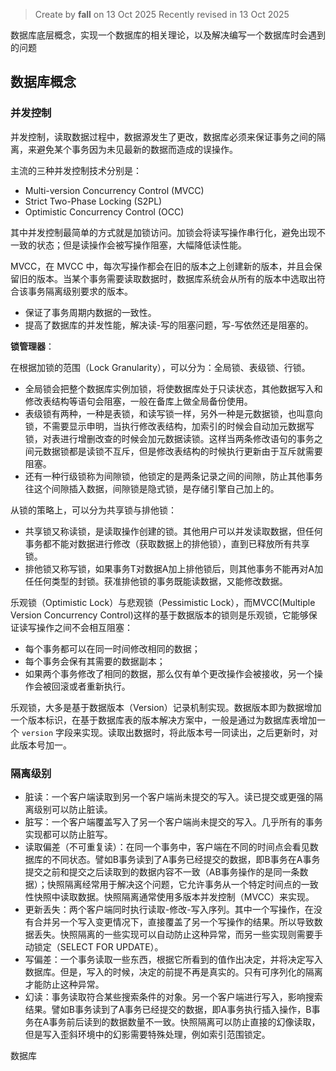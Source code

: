 > Create by **fall** on 13 Oct 2025
> Recently revised in 13 Oct 2025

数据库底层概念，实现一个数据库的相关理论，以及解决编写一个数据库时会遇到的问题

## 数据库概念

### 并发控制

并发控制，读取数据过程中，数据源发生了更改，数据库必须来保证事务之间的隔离，来避免某个事务因为未见最新的数据而造成的误操作。

主流的三种并发控制技术分别是：

- Multi-version Concurrency Control (MVCC)
- Strict Two-Phase Locking (S2PL)
- Optimistic Concurrency Control (OCC)

其中并发控制最简单的方式就是加锁访问。加锁会将读写操作串行化，避免出现不一致的状态；但是读操作会被写操作阻塞，大幅降低读性能。

MVCC，在 MVCC 中，每次写操作都会在旧的版本之上创建新的版本，并且会保留旧的版本。当某个事务需要读取数据时，数据库系统会从所有的版本中选取出符合该事务隔离级别要求的版本。

- 保证了事务周期内数据的一致性。
- 提高了数据库的并发性能，解决读-写的阻塞问题，写-写依然还是阻塞的。

**锁管理器**：

在根据加锁的范围（Lock Granularity），可以分为：全局锁、表级锁、行锁。

- 全局锁会把整个数据库实例加锁，将使数据库处于只读状态，其他数据写入和修改表结构等语句会阻塞，一般在备库上做全局备份使用。
- 表级锁有两种，一种是表锁，和读写锁一样，另外一种是元数据锁，也叫意向锁，不需要显示申明，当执行修改表结构，加索引的时候会自动加元数据写锁，对表进行增删改查的时候会加元数据读锁。这样当两条修改语句的事务之间元数据锁都是读锁不互斥，但是修改表结构的时候执行更新由于互斥就需要阻塞。
- 还有一种行级锁称为间隙锁，他锁定的是两条记录之间的间隙，防止其他事务往这个间隙插入数据，间隙锁是隐式锁，是存储引擎自己加上的。

从锁的策略上，可以分为共享锁与排他锁：

- 共享锁又称读锁，是读取操作创建的锁。其他用户可以并发读取数据，但任何事务都不能对数据进行修改（获取数据上的排他锁），直到已释放所有共享锁。
- 排他锁又称写锁，如果事务T对数据A加上排他锁后，则其他事务不能再对A加任任何类型的封锁。获准排他锁的事务既能读数据，又能修改数据。

乐观锁（Optimistic Lock）与悲观锁（Pessimistic Lock），而MVCC(Multiple Version Concurrency Control)这样的基于数据版本的锁则是乐观锁，它能够保证读写操作之间不会相互阻塞：

- 每个事务都可以在同一时间修改相同的数据；
- 每个事务会保有其需要的数据副本；
- 如果两个事务修改了相同的数据，那么仅有单个更改操作会被接收，另一个操作会被回滚或者重新执行。

乐观锁，大多是基于数据版本（Version）记录机制实现。数据版本即为数据增加一个版本标识，在基于数据库表的版本解决方案中，一般是通过为数据库表增加一个 `version` 字段来实现。读取出数据时，将此版本号一同读出，之后更新时，对此版本号加一。

### 隔离级别

- 脏读：一个客户端读取到另一个客户端尚未提交的写入。读已提交或更强的隔离级别可以防止脏读。
- 脏写：一个客户端覆盖写入了另一个客户端尚未提交的写入。几乎所有的事务实现都可以防止脏写。
- 读取偏差（不可重复读）：在同一个事务中，客户端在不同的时间点会看见数据库的不同状态。譬如B事务读到了A事务已经提交的数据，即B事务在A事务提交之前和提交之后读取到的数据内容不一致（AB事务操作的是同一条数据）；快照隔离经常用于解决这个问题，它允许事务从一个特定时间点的一致性快照中读取数据。快照隔离通常使用多版本并发控制（MVCC）来实现。
- 更新丢失：两个客户端同时执行读取-修改-写入序列。其中一个写操作，在没有合并另一个写入变更情况下，直接覆盖了另一个写操作的结果。所以导致数据丢失。快照隔离的一些实现可以自动防止这种异常，而另一些实现则需要手动锁定（SELECT FOR UPDATE）。
- 写偏差：一个事务读取一些东西，根据它所看到的值作出决定，并将决定写入数据库。但是，写入的时候，决定的前提不再是真实的。只有可序列化的隔离才能防止这种异常。
- 幻读：事务读取符合某些搜索条件的对象。另一个客户端进行写入，影响搜索结果。譬如B事务读到了A事务已经提交的数据，即A事务执行插入操作，B事务在A事务前后读到的数据数量不一致。快照隔离可以防止直接的幻像读取，但是写入歪斜环境中的幻影需要特殊处理，例如索引范围锁定。





数据库